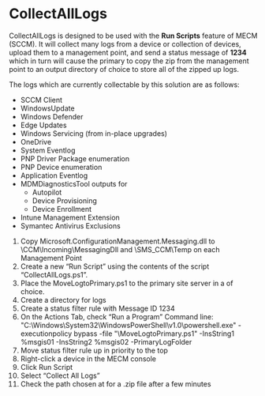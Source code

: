 # CollectAllLogs
CollectAllLogs is designed to be used with the **Run Scripts** feature of MECM (SCCM). It will collect many logs from a device or collection of devices, upload them to
a management point, and send a status message of **1234** which in turn will cause the primary to copy the zip from the management point to an output directory of choice to store all of the zipped up logs.

The logs which are currently collectable by this solution are as follows:
* SCCM Client
* WindowsUpdate
* Windows Defender
* Edge Updates
* Windows Servicing (from in-place upgrades)
* OneDrive
* System Eventlog
* PNP Driver Package enumeration
* PNP Device enumeration
* Application Eventlog
* MDMDiagnosticsTool outputs for
  - Autopilot
  - Device Provisioning
  - Device Enrollment
* Intune Management Extension
* Symantec Antivirus Exclusions

1. Copy Microsoft.ConfigurationManagement.Messaging.dll to <ConfigMgr Installation Dir>\CCM\Incoming\MessagingDll and \SMS_CCM\Temp on each Management Point
2. Create a new “Run Script” using the contents of the script “CollectAllLogs.ps1”.
3. Place the MoveLogtoPrimary.ps1 to the primary site server in a <SCRIPTSDIR> of choice.
4. Create a directory for logs <COLLECTALLLOGSDIR>
5. Create a status filter rule with Message ID 1234
6. On the Actions Tab, check “Run a Program”
Command line:
"C:\Windows\System32\WindowsPowerShell\v1.0\powershell.exe" -executionpolicy bypass -file "<SCRIPTSDIR>\MoveLogtoPrimary.ps1" -InsString1 %msgis01 -InsString2 %msgis02 -PrimaryLogFolder <COLLECTALLLOGSDIR>
7. Move status filter rule up in priority to the top
8. Right-click a device in the MECM console
9. Click Run Script
10. Select “Collect All Logs”
11. Check the path chosen at <CollectAllLogsDir> for a .zip file after a few minutes


